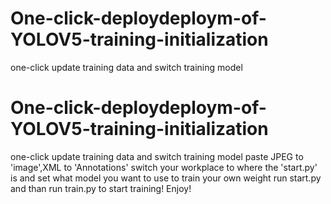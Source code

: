 # One-click-deploydeploym-of-YOLOV5-training-initialization
one-click update training data and switch training model
# One-click-deploydeploym-of-YOLOV5-training-initialization
one-click update training data and switch training model
paste JPEG to 'image',XML to 'Annotations'
switch your workplace to where the 'start.py' is and set what model you want to use to train your own weight
run start.py and than run train.py to start training!
Enjoy!

